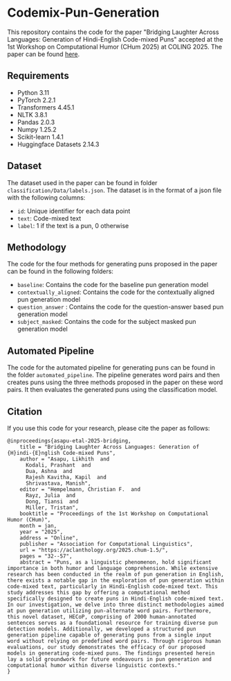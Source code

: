 # Codemix-Pun-Generation

This repository contains the code for the paper "Bridging Laughter Across Languages: Generation of Hindi-English Code-mixed Puns" accepted at the 1st Workshop on Computational Humor (CHum 2025) at COLING 2025. The paper can be found [here](https://aclanthology.org/2025.chum-1.5/).

## Requirements
- Python 3.11
- PyTorch 2.2.1
- Transformers 4.45.1
- NLTK 3.8.1
- Pandas 2.0.3
- Numpy 1.25.2
- Scikit-learn 1.4.1
- Huggingface Datasets 2.14.3

## Dataset
The dataset used in the paper can be found in folder `classification/Data/labels.json`. The dataset is in the format of a json file with the following columns:

- `id`: Unique identifier for each data point
- `text`: Code-mixed text
- `label`: 1 if the text is a pun, 0 otherwise

## Methodology
The code for the four methods for generating puns proposed in the paper can be found in the following folders:

- `baseline`: Contains the code for the baseline pun generation model
- `contextually_aligned`: Contains the code for the contextually aligned pun generation model
- `question_answer` : Contains the code for the question-answer based pun generation model
- `subject_masked`: Contains the code for the subject masked pun generation model

## Automated Pipeline
The code for the automated pipeline for generating puns can be found in the folder `automated_pipeline`. The pipeline generates word pairs and then creates puns using the three methods proposed in the paper on these word pairs. It then evaluates the generated puns using the classification model.

## Citation
If you use this code for your research, please cite the paper as follows:
```
@inproceedings{asapu-etal-2025-bridging,
    title = "Bridging Laughter Across Languages: Generation of {H}indi-{E}nglish Code-mixed Puns",
    author = "Asapu, Likhith  and
      Kodali, Prashant  and
      Dua, Ashna  and
      Rajesh Kavitha, Kapil  and
      Shrivastava, Manish",
    editor = "Hempelmann, Christian F.  and
      Rayz, Julia  and
      Dong, Tiansi  and
      Miller, Tristan",
    booktitle = "Proceedings of the 1st Workshop on Computational Humor (CHum)",
    month = jan,
    year = "2025",
    address = "Online",
    publisher = "Association for Computational Linguistics",
    url = "https://aclanthology.org/2025.chum-1.5/",
    pages = "32--57",
    abstract = "Puns, as a linguistic phenomenon, hold significant importance in both humor and language comprehension. While extensive research has been conducted in the realm of pun generation in English, there exists a notable gap in the exploration of pun generation within code-mixed text, particularly in Hindi-English code-mixed text. This study addresses this gap by offering a computational method specifically designed to create puns in Hindi-English code-mixed text. In our investigation, we delve into three distinct methodologies aimed at pun generation utilizing pun-alternate word pairs. Furthermore, this novel dataset, HECoP, comprising of 2000 human-annotated sentences serves as a foundational resource for training diverse pun detection models. Additionally, we developed a structured pun generation pipeline capable of generating puns from a single input word without relying on predefined word pairs. Through rigorous human evaluations, our study demonstrates the efficacy of our proposed models in generating code-mixed puns. The findings presented herein lay a solid groundwork for future endeavours in pun generation and computational humor within diverse linguistic contexts."
}
```


